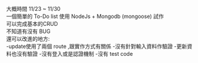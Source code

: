 大概時間 11/23 ~ 11/30  
一個簡單的 To-Do list 使用 NodeJs + Mongodb (mongoose) 試作  
可以完成基本的CRUD  
不知道有沒有 BUG  
還可以改進的地方:  
    -update使用了兩個 route ,跟實作方式有關係
    -沒有針對輸入資料作驗證
    -更新資料也沒有驗證
    -沒有登入或是認證機制
    -沒有 test code